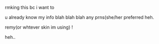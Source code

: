 rmking this bc i want to

u already know my info blah blah blah any prns(she/her preferred heh.

remy(or whtever skin im using) !

heh..
